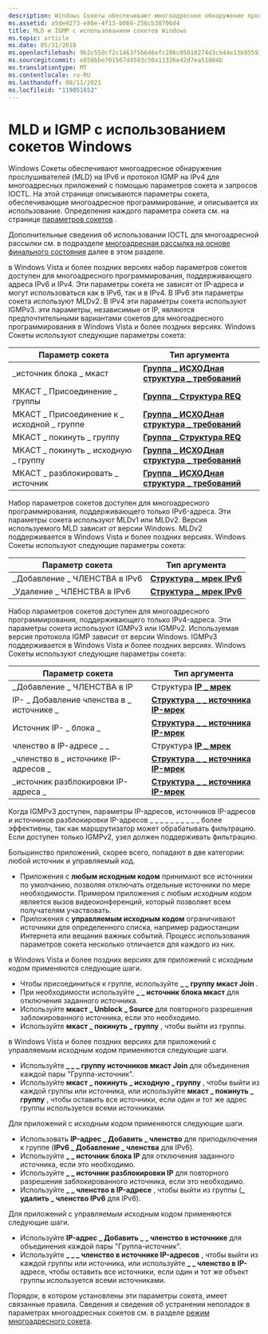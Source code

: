 ```yaml
---
description: Windows Сокеты обеспечивают многоадресное обнаружение прослушивателей (MLD) на IPv6 и протокол IGMP на IPv4 для многоадресных приложений с помощью параметров сокета и запросов IOCTL.
ms.assetid: a5de4273-e86e-4f13-b068-256cb38706d4
title: MLD и IGMP с использованием сокетов Windows
ms.topic: article
ms.date: 05/31/2018
ms.openlocfilehash: 9b2c550cf2c1463f5b646efc286c05010274d3cb44e13b9559302452bccb81c9
ms.sourcegitcommit: e858bbe701567d4583c50a11326e42d7ea51804b
ms.translationtype: MT
ms.contentlocale: ru-RU
ms.lasthandoff: 08/11/2021
ms.locfileid: "119051652"
---
```

# <a name="mld-and-igmp-using-windows-sockets"></a>MLD и IGMP с использованием сокетов Windows

Windows Сокеты обеспечивают многоадресное обнаружение прослушивателей (MLD) на IPv6 и протокол IGMP на IPv4 для многоадресных приложений с помощью параметров сокета и запросов IOCTL. На этой странице описываются параметры сокета, обеспечивающие многоадресное программирование, и описывается их использование. Определения каждого параметра сокета см. на странице [параметров сокетов](socket-options.md) .

Дополнительные сведения об использовании IOCTL для многоадресной рассылки см. в подразделе [многоадресная рассылка на основе финального состояния](final-state-based-multicast-programming.md) далее в этом разделе.

в Windows Vista и более поздних версиях набор параметров сокетов доступен для многоадресного программирования, поддерживающего адреса IPv6 и IPv4. Эти параметры сокета не зависят от IP-адреса и могут использоваться как в IPv6, так и в IPv4. В IPv6 эти параметры сокета используют MLDv2. В IPv4 эти параметры сокета используют IGMPv3. эти параметры, независимые от IP, являются предпочтительными вариантами сокетов для многоадресного программирования в Windows Vista и более поздних версиях. Windows Сокеты используют следующие параметры сокета: 

| Параметр сокета               | Тип аргумента                                            |
|-----------------------------|----------------------------------------------------------|
| \_источник блока \_ мкаст        | [**Группа \_ ИСХОДная структура \_ требований**](/windows/desktop/api/Ws2ipdef/ns-ws2ipdef-group_source_req) |
| МКАСТ \_ Присоединение \_ группы          | [**Группа \_ Структура REQ**](/windows/desktop/api/Ws2ipdef/ns-ws2ipdef-group_req)                |
| МКАСТ \_ Присоединение к \_ исходной \_ группе  | [**Группа \_ ИСХОДная структура \_ требований**](/windows/desktop/api/Ws2ipdef/ns-ws2ipdef-group_source_req) |
| МКАСТ \_ покинуть \_ группу         | [**Группа \_ Структура REQ**](/windows/desktop/api/Ws2ipdef/ns-ws2ipdef-group_req)                |
| МКАСТ \_ покинуть \_ исходную \_ группу | [**Группа \_ ИСХОДная структура \_ требований**](/windows/desktop/api/Ws2ipdef/ns-ws2ipdef-group_source_req) |
| МКАСТ \_ разблокировать \_ источник      | [**Группа \_ ИСХОДная структура \_ требований**](/windows/desktop/api/Ws2ipdef/ns-ws2ipdef-group_source_req) |



 

Набор параметров сокетов доступен для многоадресного программирования, поддерживающего только IPv6-адреса. Эти параметры сокета используют MLDv1 или MLDv2. Версия используемого MLD зависит от версии Windows. MLDv2 поддерживается в Windows Vista и более поздних версиях. Windows Сокеты используют следующие параметры сокета: 

| Параметр сокета          | Тип аргумента                             |
|------------------------|-------------------------------------------|
| \_Добавление \_ ЧЛЕНСТВА в IPv6  | [**Структура \_ мрек IPv6**](/windows/desktop/api/Ws2ipdef/ns-ws2ipdef-ipv6_mreq) |
| \_Удаление \_ ЧЛЕНСТВА в IPv6 | [**Структура \_ мрек IPv6**](/windows/desktop/api/Ws2ipdef/ns-ws2ipdef-ipv6_mreq) |



 

Набор параметров сокетов доступен для многоадресного программирования, поддерживающего только IPv4-адреса. Эти параметры сокета используют IGMPv3 или IGMPv2. Используемая версия протокола IGMP зависит от версии Windows. IGMPv3 поддерживается в Windows Vista и более поздних версиях. Windows Сокеты используют следующие параметры сокета:

| Параметр сокета                | Тип аргумента                                        |
|------------------------------|------------------------------------------------------|
| \_Добавление \_ ЧЛЕНСТВА в IP          | Структура [**IP \_ мрек**](/windows/desktop/api/Ws2ipdef/ns-ws2ipdef-ip_mreq)                |
| IP- \_ Добавление членства в \_ источнике \_  | [**Структура \_ \_ источника IP-мрек**](/windows/desktop/api/Ws2ipdef/ns-ws2ipdef-ip_mreq_source) |
| Источник IP- \_ блока \_            | [**Структура \_ \_ источника IP-мрек**](/windows/desktop/api/Ws2ipdef/ns-ws2ipdef-ip_mreq_source) |
| членство в IP-адресе \_ \_         | Структура [**IP \_ мрек**](/windows/desktop/api/Ws2ipdef/ns-ws2ipdef-ip_mreq)                |
| \_членство в \_ источнике IP-адресов \_ | [**Структура \_ \_ источника IP-мрек**](/windows/desktop/api/Ws2ipdef/ns-ws2ipdef-ip_mreq_source) |
| \_источник разблокировки IP-адреса \_          | [**Структура \_ \_ источника IP-мрек**](/windows/desktop/api/Ws2ipdef/ns-ws2ipdef-ip_mreq_source) |



 

Когда IGMPv3 доступен, параметры IP-адресов, источников IP-адресов и источников разблокировки IP-адресов \_ \_ \_ \_ \_ \_ \_ \_ \_ \_ более эффективны, так как маршрутизатор может обрабатывать фильтрацию. Если доступен только IGMPv2, узел должен поддерживать фильтрацию.

Большинство приложений, скорее всего, попадают в две категории: любой источник и управляемый код.

-   Приложения с **любым исходным кодом** принимают все источники по умолчанию, позволяя отключать отдельные источники по мере необходимости. Примером приложения с любым исходным кодом является вызов видеоконференций, который позволяет всем получателям участвовать.
-   Приложения с **управляемым исходным кодом** ограничивают источники для определенного списка, например радиостанции Интернета или вещания важных событий. Процесс использования параметров сокета несколько отличается для каждого из них.

в Windows Vista и более поздних версиях для приложений с исходным кодом применяются следующие шаги.

- Чтобы присоединиться к группе, используйте **\_ \_ группу мкаст Join** .  
- При необходимости используйте **\_ \_ источник блока мкаст** для отключения заданного источника.  
- Используйте **мкаст \_ Unblock \_ Source** для повторного разрешения заблокированного источника, если это необходимо.  
- Используйте **мкаст \_ покинуть \_ группу** , чтобы выйти из группы.  

в Windows Vista и более поздних версиях для приложений с управляемым исходным кодом применяются следующие шаги.

- Используйте **\_ \_ \_ группу источников мкаст Join** для объединения каждой пары "Группа-источник".  
- Используйте **мкаст \_ покинуть \_ исходную \_ группу** , чтобы выйти из каждой группы или источника, или используйте **мкаст \_ покинуть \_ группу** , чтобы оставить все источники, если один и тот же адрес группы используется всеми источниками.  

Для приложений с исходным кодом применяются следующие шаги.

- Использовать **IP-адрес \_ Добавить \_ членство** для приподключения к группе (**IPv6 \_ Добавление \_ членства** для IPv6).  
- Используйте **\_ \_ источник блока IP** для отключения заданного источника, если это необходимо.  
- Используйте **\_ \_ источник разблокировки IP** для повторного разрешения заблокированного источника, если это необходимо.  
- Используйте **\_ \_ членство в IP-адресе** , чтобы выйти из группы (**\_ удалить \_ членство IPv6** для IPv6).  

Для приложений с управляемым исходным кодом применяются следующие шаги.

- Используйте **IP-адрес \_ Добавить \_ \_ членство в источнике** для объединения каждой пары "Группа-источник".  
- Используйте **\_ \_ \_ членство в источнике IP-адресов** , чтобы выйти из каждой группы или источника, или используйте **\_ \_ членство в IP-** адресе, чтобы оставить все источники, если один и тот же объект группы используется всеми источниками.  

Порядок, в котором установлены эти параметры сокета, имеет связанные правила. Сведения и сведения об устранении неполадок в параметрах многоадресных сокетов см. в разделе [режим многоадресного сокета](multicast-socket-option-behavior.md).
